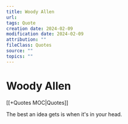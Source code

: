 ```yaml
---
title: Woody Allen
url: 
tags: Quote
creation date: 2024-02-09
modification date: 2024-02-09
attribution: ""
fileClass: Quotes
source: ""
topics: ""
---
```


# Woody Allen

[[+Quotes MOC|Quotes]]

The best an idea gets is when it's in your head.
